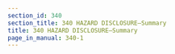 ```yaml
---
section_id: 340
section_title: 340 HAZARD DISCLOSURE—Summary
title: 340 HAZARD DISCLOSURE—Summary
page_in_manual: 340-1
---
```

